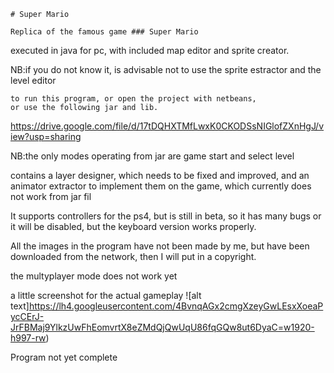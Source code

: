 ```
# Super Mario
```
```
Replica of the famous game ### Super Mario
```
executed in java for pc, with included map editor and sprite creator.

NB:if you do not know it, is advisable not to use the sprite estractor and
the level editor
```
to run this program, or open the project with netbeans,
or use the following jar and lib.
```
https://drive.google.com/file/d/17tDQHXTMfLwxK0CKODSsNIGlofZXnHgJ/view?usp=sharing

NB:the only modes operating from jar are game start and select level

contains a layer designer, which needs to be fixed and improved,
and an animator extractor to implement them on the game,
which currently does not work from jar fil

It supports controllers for the ps4, but is still in beta, 
so it has many bugs or it will be disabled, but the keyboard version works properly.

All the images in the program have not been made by me, but have 
been downloaded from the network, then I will put in a copyright.

the multyplayer mode does not work yet

a little screenshot for the actual gameplay
![alt text]https://lh4.googleusercontent.com/4BvnqAGx2cmgXzeyGwLEsxXoeaPycCErJ-JrFBMaj9YlkzUwFhEomvrtX8eZMdQjQwUqU86fqGQw8ut6DyaC=w1920-h997-rw)

Program not yet complete
